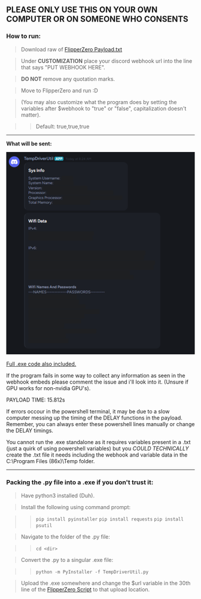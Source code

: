 ## **PLEASE ONLY USE THIS ON YOUR OWN COMPUTER OR ON SOMEONE WHO CONSENTS**

### How to run:

> Download raw of [FlipperZero Payload.txt](https://github.com/PCMon/FlipperZero-BadUSB-BadKB-SysInfoAndWifi/blob/main/FlipperZero%20Payload.txt)

> Under **CUSTOMIZATION** place your discord webhook url into the line that says "PUT WEBHOOK HERE".

> **DO NOT** remove any quotation marks.

> Move to FlipperZero and run :D

> (You may also customize what the program does by setting the variables after $webhook to "true" or "false", capitalization doesn't matter).

> > Default: true,true,true

--------------------------------------------------------

**What will be sent:**

![alt text](https://github.com/PCMon/FlipperZero-BadUSB-BadKB-SysInfoAndWifi/blob/main/image.png?raw=true)

[Full .exe code also included.](https://github.com/PCMon/FlipperZero-BadUSB-BadKB-SysInfoAndWifi/blob/main/TempDriverUtil.py)

If the program fails in some way to collect any information as seen in the webhook embeds please comment the issue and i'll look into it.
(Unsure if GPU works for non-nvidia GPU's).

PAYLOAD TIME: 15.812s

If errors occour in the powershell terminal, it may be due to a slow computer messing up the timing of the DELAY functions in the payload. Remember, you can always enter these powershell lines manually or change the DELAY timings.

You cannot run the .exe standalone as it requires variables present in a .txt (just a quirk of using powershell variables) but you *COULD TECHNICALLY* create the .txt file it needs including the webhook and variable data in the C:\Program Files (86x)\Temp folder.

--------------------------------------------------------
### Packing the .py file into a .exe if you don't trust it:

> Have python3 installed (Duh).

> Install the following using command prompt:

> > ```pip install pyinstaller```
> > ```pip install requests```
> > ```pip install psutil```

> Navigate to the folder of the .py file:

> > ```cd <dir>```

> Convert the .py to a singular .exe file:

> > ```python -m PyInstaller -f TempDriverUtil.py```

> Upload the .exe somewhere and change the $url variable in the 30th line of the [FlipperZero Script](https://github.com/PCMon/FlipperZero-BadUSB-BadKB-SysInfoAndWifi/blob/main/FlipperZero%20Payload.txt) to that upload location.
